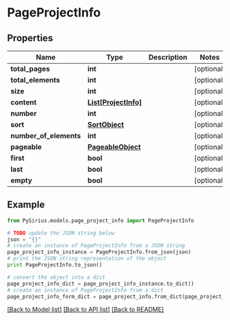 # PageProjectInfo


## Properties

Name | Type | Description | Notes
------------ | ------------- | ------------- | -------------
**total_pages** | **int** |  | [optional] 
**total_elements** | **int** |  | [optional] 
**size** | **int** |  | [optional] 
**content** | [**List[ProjectInfo]**](ProjectInfo.md) |  | [optional] 
**number** | **int** |  | [optional] 
**sort** | [**SortObject**](SortObject.md) |  | [optional] 
**number_of_elements** | **int** |  | [optional] 
**pageable** | [**PageableObject**](PageableObject.md) |  | [optional] 
**first** | **bool** |  | [optional] 
**last** | **bool** |  | [optional] 
**empty** | **bool** |  | [optional] 

## Example

```python
from PySirius.models.page_project_info import PageProjectInfo

# TODO update the JSON string below
json = "{}"
# create an instance of PageProjectInfo from a JSON string
page_project_info_instance = PageProjectInfo.from_json(json)
# print the JSON string representation of the object
print PageProjectInfo.to_json()

# convert the object into a dict
page_project_info_dict = page_project_info_instance.to_dict()
# create an instance of PageProjectInfo from a dict
page_project_info_form_dict = page_project_info.from_dict(page_project_info_dict)
```
[[Back to Model list]](../README.md#documentation-for-models) [[Back to API list]](../README.md#documentation-for-api-endpoints) [[Back to README]](../README.md)


